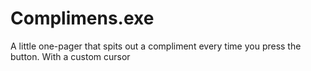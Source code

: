 # Complimens.exe
A little one-pager that spits out a compliment every time you press the button. With a custom cursor
